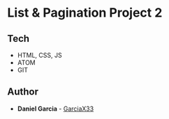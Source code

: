# List & Pagination Project 2


## Tech

* HTML, CSS, JS
* ATOM
* GIT

## Author

* **Daniel Garcia** - [GarciaX33](https://github.com/GarciaX33)
